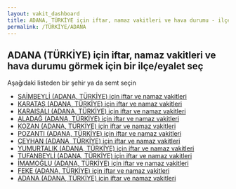 ```yaml
---
layout: vakit_dashboard
title: ADANA, TÜRKİYE için iftar, namaz vakitleri ve hava durumu - ilçe/eyalet seç
permalink: /TÜRKİYE/ADANA
---
```


## ADANA (TÜRKİYE) için iftar, namaz vakitleri ve hava durumu  görmek için bir ilçe/eyalet seç

Aşağıdaki listeden bir şehir ya da semt seçin

* [SAİMBEYLİ (ADANA, TÜRKİYE) için iftar ve namaz vakitleri](/TÜRKİYE/ADANA/SAİMBEYLİ)
* [KARATAŞ (ADANA, TÜRKİYE) için iftar ve namaz vakitleri](/TÜRKİYE/ADANA/KARATAŞ)
* [KARAISALI (ADANA, TÜRKİYE) için iftar ve namaz vakitleri](/TÜRKİYE/ADANA/KARAISALI)
* [ALADAĞ (ADANA, TÜRKİYE) için iftar ve namaz vakitleri](/TÜRKİYE/ADANA/ALADAĞ)
* [KOZAN (ADANA, TÜRKİYE) için iftar ve namaz vakitleri](/TÜRKİYE/ADANA/KOZAN)
* [POZANTI (ADANA, TÜRKİYE) için iftar ve namaz vakitleri](/TÜRKİYE/ADANA/POZANTI)
* [CEYHAN (ADANA, TÜRKİYE) için iftar ve namaz vakitleri](/TÜRKİYE/ADANA/CEYHAN)
* [YUMURTALIK (ADANA, TÜRKİYE) için iftar ve namaz vakitleri](/TÜRKİYE/ADANA/YUMURTALIK)
* [TUFANBEYLİ (ADANA, TÜRKİYE) için iftar ve namaz vakitleri](/TÜRKİYE/ADANA/TUFANBEYLİ)
* [İMAMOĞLU (ADANA, TÜRKİYE) için iftar ve namaz vakitleri](/TÜRKİYE/ADANA/İMAMOĞLU)
* [FEKE (ADANA, TÜRKİYE) için iftar ve namaz vakitleri](/TÜRKİYE/ADANA/FEKE)
* [ADANA (ADANA, TÜRKİYE) için iftar ve namaz vakitleri](/TÜRKİYE/ADANA/ADANA)

<script type="text/javascript">
  var GLOBAL_COUNTRY = 'TÜRKİYE';
  var GLOBAL_CITY = 'ADANA';
  var GLOBAL_STATE = 'ADANA';
</script>
